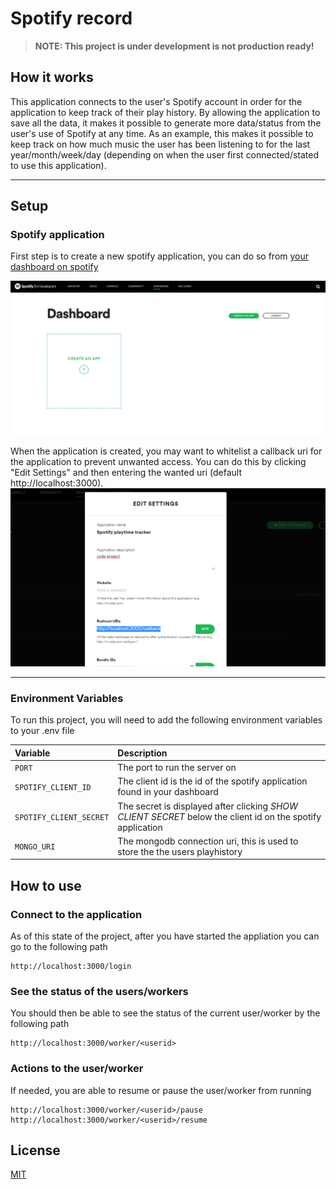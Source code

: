# Spotify record

> **NOTE: This project is under development is not production ready!**

## How it works

This application connects to the user's Spotify account in order for the application to keep track of their play history. By allowing the application to save all the data, it makes it possible to generate more data/status from the user's use of Spotify at any time. As an example, this makes it possible to keep track on how much music the user has been listening to for the last year/month/week/day (depending on when the user first connected/stated to use this application).

---

## Setup

### Spotify application

First step is to create a new spotify application, you can do so from [your dashboard on spotify](https://developer.spotify.com/dashboard/applications)

![Create an Spotify applciation](https://raw.githubusercontent.com/jjmss/spotify-record/master/images/create-spotify-app.png)

When the application is created, you may want to whitelist a callback uri for the application to prevent unwanted access. You can do this by clicking "Edit Settings" and then entering the wanted uri (default http://localhost:3000).
![Set Spotify application redirect uri](https://raw.githubusercontent.com/jjmss/spotify-record/master/images/set-redirect-uri.png)

---

### Environment Variables

To run this project, you will need to add the following environment variables to your .env file

| Variable                | Description                                                                                                |
| :---------------------- | :--------------------------------------------------------------------------------------------------------- |
| `PORT`                  | The port to run the server on                                                                              |
| `SPOTIFY_CLIENT_ID`     | The client id is the id of the spotify application found in your dashboard                                 |
| `SPOTIFY_CLIENT_SECRET` | The secret is displayed after clicking _SHOW CLIENT SECRET_ below the client id on the spotify application |
| `MONGO_URI`             | The mongodb connection uri, this is used to store the the users playhistory                                |

## How to use

### Connect to the application

As of this state of the project, after you have started the appliation you can go to the following path

```http
http://localhost:3000/login
```

### See the status of the users/workers

You should then be able to see the status of the current user/worker by the following path

```http
http://localhost:3000/worker/<userid>
```

### Actions to the user/worker

If needed, you are able to resume or pause the user/worker from running

```http
http://localhost:3000/worker/<userid>/pause
http://localhost:3000/worker/<userid>/resume
```

## License

[MIT](https://choosealicense.com/licenses/mit/)
